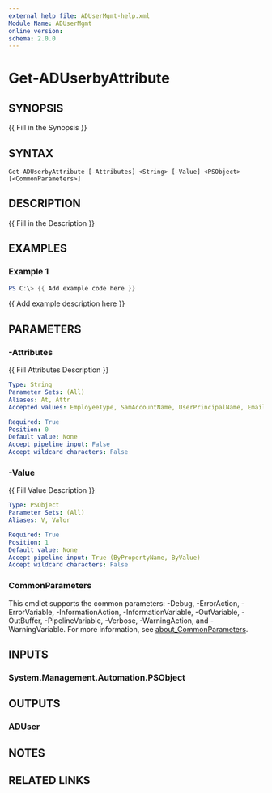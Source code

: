 ```yaml
---
external help file: ADUserMgmt-help.xml
Module Name: ADUserMgmt
online version:
schema: 2.0.0
---
```


# Get-ADUserbyAttribute

## SYNOPSIS
{{ Fill in the Synopsis }}

## SYNTAX

```
Get-ADUserbyAttribute [-Attributes] <String> [-Value] <PSObject> [<CommonParameters>]
```

## DESCRIPTION
{{ Fill in the Description }}

## EXAMPLES

### Example 1
```powershell
PS C:\> {{ Add example code here }}
```

{{ Add example description here }}

## PARAMETERS

### -Attributes
{{ Fill Attributes Description }}

```yaml
Type: String
Parameter Sets: (All)
Aliases: At, Attr
Accepted values: EmployeeType, SamAccountName, UserPrincipalName, EmailAddress

Required: True
Position: 0
Default value: None
Accept pipeline input: False
Accept wildcard characters: False
```

### -Value
{{ Fill Value Description }}

```yaml
Type: PSObject
Parameter Sets: (All)
Aliases: V, Valor

Required: True
Position: 1
Default value: None
Accept pipeline input: True (ByPropertyName, ByValue)
Accept wildcard characters: False
```

### CommonParameters
This cmdlet supports the common parameters: -Debug, -ErrorAction, -ErrorVariable, -InformationAction, -InformationVariable, -OutVariable, -OutBuffer, -PipelineVariable, -Verbose, -WarningAction, and -WarningVariable. For more information, see [about_CommonParameters](http://go.microsoft.com/fwlink/?LinkID=113216).

## INPUTS

### System.Management.Automation.PSObject
## OUTPUTS

### ADUser
## NOTES

## RELATED LINKS
